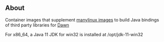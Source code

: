 
## About

Container images that supplement [manylinux images](https://github.com/pypa/manylinux)
to build Java bindings of third party libraries for [Dawn](https://dawnsci.org)

For x86_64, a Java 11 JDK for win32 is installed at /opt/jdk-11-win32

